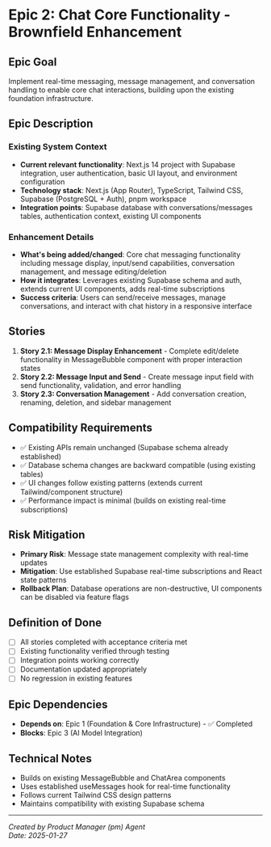 # Epic 2: Chat Core Functionality - Brownfield Enhancement

## Epic Goal
Implement real-time messaging, message management, and conversation handling to enable core chat interactions, building upon the existing foundation infrastructure.

## Epic Description

### Existing System Context
- **Current relevant functionality**: Next.js 14 project with Supabase integration, user authentication, basic UI layout, and environment configuration
- **Technology stack**: Next.js (App Router), TypeScript, Tailwind CSS, Supabase (PostgreSQL + Auth), pnpm workspace
- **Integration points**: Supabase database with conversations/messages tables, authentication context, existing UI components

### Enhancement Details
- **What's being added/changed**: Core chat messaging functionality including message display, input/send capabilities, conversation management, and message editing/deletion
- **How it integrates**: Leverages existing Supabase schema and auth, extends current UI components, adds real-time subscriptions
- **Success criteria**: Users can send/receive messages, manage conversations, and interact with chat history in a responsive interface

## Stories

1. **Story 2.1: Message Display Enhancement** - Complete edit/delete functionality in MessageBubble component with proper interaction states
2. **Story 2.2: Message Input and Send** - Create message input field with send functionality, validation, and error handling  
3. **Story 2.3: Conversation Management** - Add conversation creation, renaming, deletion, and sidebar management

## Compatibility Requirements

- ✅ Existing APIs remain unchanged (Supabase schema already established)
- ✅ Database schema changes are backward compatible (using existing tables)
- ✅ UI changes follow existing patterns (extends current Tailwind/component structure)
- ✅ Performance impact is minimal (builds on existing real-time subscriptions)

## Risk Mitigation

- **Primary Risk**: Message state management complexity with real-time updates
- **Mitigation**: Use established Supabase real-time subscriptions and React state patterns
- **Rollback Plan**: Database operations are non-destructive, UI components can be disabled via feature flags

## Definition of Done

- [ ] All stories completed with acceptance criteria met
- [ ] Existing functionality verified through testing
- [ ] Integration points working correctly
- [ ] Documentation updated appropriately  
- [ ] No regression in existing features

## Epic Dependencies

- **Depends on**: Epic 1 (Foundation & Core Infrastructure) - ✅ Completed
- **Blocks**: Epic 3 (AI Model Integration)

## Technical Notes

- Builds on existing MessageBubble and ChatArea components
- Uses established useMessages hook for real-time functionality
- Follows current Tailwind CSS design patterns
- Maintains compatibility with existing Supabase schema

---

*Created by Product Manager (pm) Agent*  
*Date: 2025-01-27*